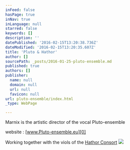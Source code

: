 ```yaml
---
inFeed: false
hasPage: true
inNav: true
inLanguage: null
starred: false
keywords: []
description: ''
datePublished: '2016-02-15T13:20:38.736Z'
dateModified: '2016-02-15T13:20:35.607Z'
title: 'Pluto & Hathor'
author: []
sourcePath: _posts/2016-01-25-pluto-ensemble.md
published: true
authors: []
publisher:
  name: null
  domain: null
  url: null
  favicon: null
url: pluto-ensemble/index.html
_type: WebPage

---
```

Marnix is the artistic director of the vocal Pluto-ensemble

website :   [www.Pluto-ensemble.eu][0]

Working together with the viols of the  [Hathor Consort][1]
![](https://s3-us-west-2.amazonaws.com/the-grid-img/p/d4d4e550c82d5a01dc025a3e60ea7719b0dda944.jpg)

[0]: http://www.pluto-ensemble.eu/
[1]: http://www.hathor-consort.eu/